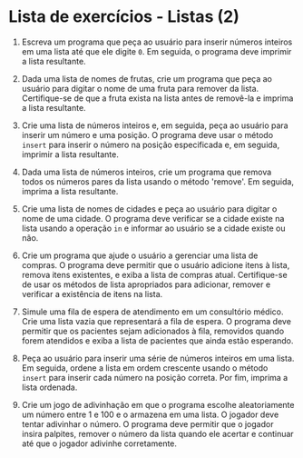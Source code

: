 # Lista de exercícios - Listas (2)

1. Escreva um programa que peça ao usuário para inserir números inteiros em uma lista até que ele digite `0`. Em seguida, o programa deve imprimir a lista resultante. 

2. Dada uma lista de nomes de frutas, crie um programa que peça ao usuário para digitar o nome de uma fruta para remover da lista. Certifique-se de que a fruta exista na lista antes de removê-la e imprima a lista resultante.

3. Crie uma lista de números inteiros e, em seguida, peça ao usuário para inserir um número e uma posição. O programa deve usar o método `insert` para inserir o número na posição especificada e, em seguida, imprimir a lista resultante.

4. Dada uma lista de números inteiros, crie um programa que remova todos os números pares da lista usando o método 'remove'. Em seguida, imprima a lista resultante.

5. Crie uma lista de nomes de cidades e peça ao usuário para digitar o nome de uma cidade. O programa deve verificar se a cidade existe na lista usando a operação `in` e informar ao usuário se a cidade existe ou não.

6. Crie um programa que ajude o usuário a gerenciar uma lista de compras. O programa deve permitir que o usuário adicione itens à lista, remova itens existentes, e exiba a lista de compras atual. Certifique-se de usar os métodos de lista apropriados para adicionar, remover e verificar a existência de itens na lista.

7. Simule uma fila de espera de atendimento em um consultório médico. Crie uma lista vazia que representará a fila de espera. O programa deve permitir que os pacientes sejam adicionados à fila, removidos quando forem atendidos e exiba a lista de pacientes que ainda estão esperando.

8. Peça ao usuário para inserir uma série de números inteiros em uma lista. Em seguida, ordene a lista em ordem crescente usando o método `insert` para inserir cada número na posição correta. Por fim, imprima a lista ordenada.

9. Crie um jogo de adivinhação em que o programa escolhe aleatoriamente um número entre 1 e 100 e o armazena em uma lista. O jogador deve tentar adivinhar o número. O programa deve permitir que o jogador insira palpites, remover o número da lista quando ele acertar e continuar até que o jogador adivinhe corretamente.